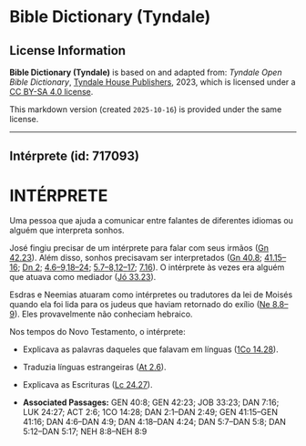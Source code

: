 # Bible Dictionary (Tyndale)

## License Information

**Bible Dictionary (Tyndale)** is based on and adapted from: _Tyndale Open Bible Dictionary_, [Tyndale House Publishers](https://tyndaleopenresources.com/), 2023, which is licensed under a [CC BY-SA 4.0 license](https://creativecommons.org/licenses/by-sa/4.0/legalcode.en).

This markdown version (created `2025-10-16`) is provided under the same license.



--------------------------------

## Intérprete (id: 717093)

INTÉRPRETE
==========

Uma pessoa que ajuda a comunicar entre falantes de diferentes idiomas ou alguém que interpreta sonhos.

José fingiu precisar de um intérprete para falar com seus irmãos ([Gn 42\.23](https://ref.ly/Gen42:23)). Além disso, sonhos precisavam ser interpretados ([Gn 40\.8](https://ref.ly/Gen40:8); [41\.15–16](https://ref.ly/Gen41:15-Gen41:16); [Dn 2](https://ref.ly/Dan2:1-Dan2:49); [4\.6](https://ref.ly/Dan4:6-Dan4:9,Dan4:18-Dan4:24)[–](https://ref.ly/Dan4:6-Dan4:9)[9,18](https://ref.ly/Dan4:6-Dan4:9,Dan4:18-Dan4:24)[–](https://ref.ly/Dan4:6-Dan4:9)[24](https://ref.ly/Dan4:6-Dan4:9,Dan4:18-Dan4:24); [5\.7](https://ref.ly/Dan5:7-Dan5:8,Dan5:12-Dan5:17)[–](https://ref.ly/Dan5:7-Dan5:8)[8,12](https://ref.ly/Dan5:7-Dan5:8,Dan5:12-Dan5:17)[–](https://ref.ly/Dan5:7-Dan5:8)[17](https://ref.ly/Dan5:7-Dan5:8,Dan5:12-Dan5:17); [7\.16](https://ref.ly/Dan7:16)). O intérprete às vezes era alguém que atuava como mediador ([Jó 33\.23](https://ref.ly/Job33:23)).

Esdras e Neemias atuaram como intérpretes ou tradutores da lei de Moisés quando ela foi lida para os judeus que haviam retornado do exílio ([Ne 8\.8–9](https://ref.ly/Neh8:8-Neh8:9)). Eles provavelmente não conheciam hebraico.

Nos tempos do Novo Testamento, o intérprete:

* Explicava as palavras daqueles que falavam em línguas ([1Co 14\.28](https://ref.ly/1Cor14:28)).
* Traduzia línguas estrangeiras ([At 2\.6](https://ref.ly/Acts2:6)).
* Explicava as Escrituras ([Lc 24\.27](https://ref.ly/Luke24:27)).

* **Associated Passages:** GEN 40:8; GEN 42:23; JOB 33:23; DAN 7:16; LUK 24:27; ACT 2:6; 1CO 14:28; DAN 2:1–DAN 2:49; GEN 41:15–GEN 41:16; DAN 4:6–DAN 4:9; DAN 4:18–DAN 4:24; DAN 5:7–DAN 5:8; DAN 5:12–DAN 5:17; NEH 8:8–NEH 8:9

